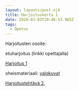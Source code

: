 ```yaml
---
layout: layouts/post.njk
title: Harjoituskerta 1
date: 2020-03-03T20:48:53.985Z
tags:
  - Opetus
---
```

Harjoitusten osoite:

etuharjoitus (linkki opettajalla)

[Harjoitus 1](https://people.uta.fi/~op98563/blog/post-5/index.html)

oheismateriaali: [valokuvat](https://people.uta.fi/~op98563/blog/valokuva_esittely)

[Harjoitustehtävä 2.](https://people.uta.fi/~op98563/blog/post-6/index.html)